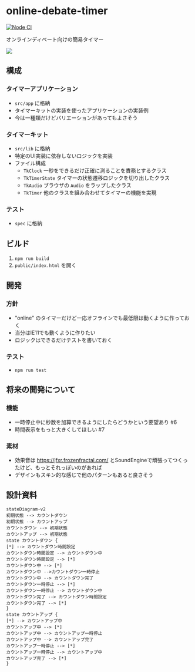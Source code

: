 # online-debate-timer

[![Node CI](https://github.com/ti-aiuto/online-debate-timer/actions/workflows/nodejs.yml/badge.svg)](https://github.com/ti-aiuto/online-debate-timer/actions/workflows/nodejs.yml)

オンラインディベート向けの簡易タイマー

<img src="https://user-images.githubusercontent.com/13868411/116104104-26002080-a6eb-11eb-9424-318ef7e809a6.png">

## 構成

### タイマーアプリケーション

* `src/app` に格納
* タイマーキットの実装を使ったアプリケーションの実装例
* 今は一種類だけどバリエーションがあってもよさそう

### タイマーキット

* `src/lib` に格納
* 特定のUI実装に依存しないロジックを実装
* ファイル構成
    * `TkClock` 一秒をできるだけ正確に測ることを責務とするクラス
    * `TkTimerState` タイマーの状態遷移ロジックを切り出したクラス
    * `TkAudio` ブラウザの `Audio` をラップしたクラス
    * `TkTimer` 他のクラスを組み合わせてタイマーの機能を実現

### テスト

* `spec` に格納

## ビルド

1. `npm run build`
1. `public/index.html` を開く

## 開発

### 方針

* "online" のタイマーだけど一応オフラインでも最低限は動くように作っておく
* 当分はIE11でも動くように作りたい
* ロジックはできるだけテストを書いておく

### テスト

* `npm run test`

## 将来の開発について

### 機能

* 一時停止中に秒数を加算できるようにしたらどうかという要望あり  #6
* 時間表示をもっと大きくしてほしい #7

### 素材

* 効果音は https://jfxr.frozenfractal.com/ とSoundEngineで頑張ってつくったけど、もっとそれっぽいのがあれば
* デザインもスキン的な感じで他のパターンもあると良さそう

## 設計資料

```mermaid
stateDiagram-v2
初期状態 --> カウントダウン
初期状態 --> カウントアップ
カウントダウン --> 初期状態
カウントアップ --> 初期状態
state カウントダウン {
[*] --> カウントダウン時間設定
カウントダウン時間設定 --> カウントダウン中
カウントダウン時間設定 --> [*]
カウントダウン中 --> [*]
カウントダウン中 -->カウントダウン一時停止
カウントダウン中 --> カウントダウン完了
カウントダウン一時停止 --> [*]
カウントダウン一時停止 --> カウントダウン中
カウントダウン完了 --> カウントダウン時間設定
カウントダウン完了 --> [*]
}
state カウントアップ {
[*] --> カウントアップ中
カウントアップ中 --> [*]
カウントアップ中 --> カウントアップ一時停止
カウントアップ中 --> カウントアップ完了
カウントアップ一時停止 --> [*]
カウントアップ一時停止 --> カウントアップ中
カウントアップ完了 --> [*]
}
```
